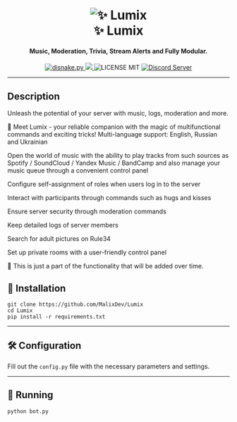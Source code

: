 <p align="light">
<h1 align="center">
  <br>
  <a><img src="https://cdn.discordapp.com/attachments/1151406452611751936/1191827299566366740/Lumix-CC_1.png" alt=" ✨ Lumix"></a>
  <br>
   ✨ Lumix
  <br>
</h1>
<h4 align="center">Music, Moderation, Trivia, Stream Alerts and Fully Modular.</h4>
<p align="center">
  <a href="https://github.com/Rapptz/discord.py/">
    <img src="https://img.shields.io/badge/disnake-py-blue.svg" alt="disnake.py">
  </a>
  <a href="https://www.python.org/">
    <img src="https://img.shields.io/badge/Python-3.11.7-blue">
  </a>
  <a>
    <img src="https://img.shields.io/badge/license-MIT-green" alt="LICENSE MIT">
  </a>
  <a href="https://discord.gg/2HqTa66bZA">
    <img src="https://discord.com/api/guilds/1019681172940390430/widget.png" alt="Discord Server">
  </a>
</p>
</p>

___

## Description
Unleash the potential of your server with music, logs, moderation and more.

🌟 Meet Lumix - your reliable companion with the magic of multifunctional commands and exciting tricks!
Multi-language support: English, Russian and Ukrainian

Open the world of music with the ability to play tracks from such sources as Spotify / SoundCloud / Yandex Music / BandCamp and also manage your music queue through a convenient control panel

Configure self-assignment of roles when users log in to the server

Interact with participants through commands such as hugs and kisses

Ensure server security through moderation commands

Keep detailed logs of server members

Search for adult pictures on Rule34

Set up private rooms with a user-friendly control panel

🌟 This is just a part of the functionality that will be added over time.

## 🔑 Installation
```
git clone https://github.com/MalixDev/Lumix
cd Lumix
pip install -r requirements.txt
```
___


## 🛠 Configuration
Fill out the `config.py` file with the necessary parameters and settings.

___


## 🚀 Running

```
python bot.py
```
